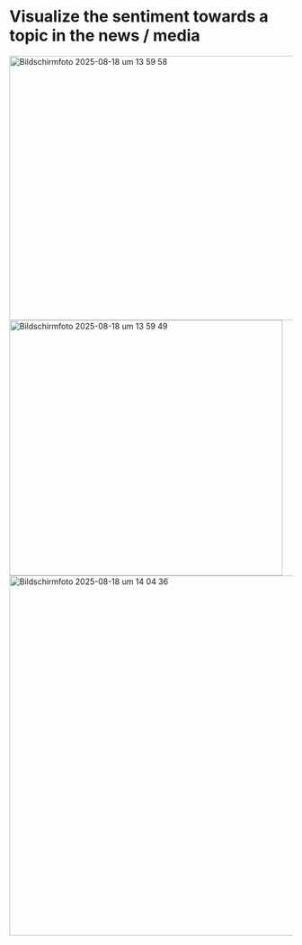 # Visualize the sentiment towards a topic in the news / media

<img width="578" height="470" alt="Bildschirmfoto 2025-08-18 um 13 59 58" src="https://github.com/user-attachments/assets/c6e72090-008b-44c1-ad8d-2c093e17359b" />

<img width="486" height="454" alt="Bildschirmfoto 2025-08-18 um 13 59 49" src="https://github.com/user-attachments/assets/9a0e06be-ae4e-4f4b-a1db-9416d445a742" />

<img width="763" height="640" alt="Bildschirmfoto 2025-08-18 um 14 04 36" src="https://github.com/user-attachments/assets/e1a5cb21-8bed-4796-b967-145dbede7f66" />


